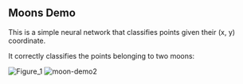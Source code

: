 ## Moons Demo

This is a simple neural network that classifies points given their (x, y) coordinate.

It correctly classifies the points belonging to two moons:

![Figure_1](https://github.com/lesserfish/nanoflow/assets/73536889/3fa685c7-f2f7-4bae-88eb-e40a27c67890)
![moon-demo2](https://github.com/lesserfish/nanoflow/assets/73536889/38af635c-1c3b-4508-befd-95ac37ceadba)
